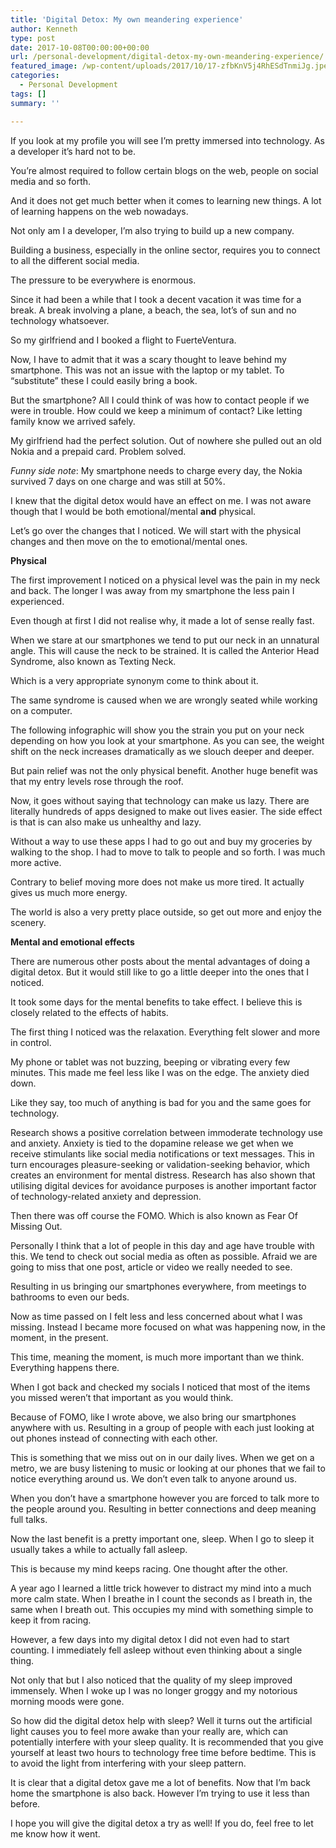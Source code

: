```yaml
---
title: 'Digital Detox: My own meandering experience'
author: Kenneth
type: post
date: 2017-10-08T00:00:00+00:00
url: /personal-development/digital-detox-my-own-meandering-experience/
featured_image: /wp-content/uploads/2017/10/17-zfbKnV5j4RhESdTnmiJg.jpeg
categories:
  - Personal Development
tags: []
summary: ''

---
```

<p id="1974" class="graf graf--p graf-after--figure">
  If you look at my profile you will see I’m pretty immersed into technology. As a developer it’s hard not to be.
</p>

<p id="9972" class="graf graf--p graf-after--p">
  You’re almost required to follow certain blogs on the web, people on social media and so forth.
</p>

<p id="a661" class="graf graf--p graf-after--p">
  And it does not get much better when it comes to learning new things. A lot of learning happens on the web nowadays.
</p>

<p id="b237" class="graf graf--p graf-after--p">
  Not only am I a developer, I’m also trying to build up a new company.
</p>

<p id="3309" class="graf graf--p graf-after--p">
  Building a business, especially in the online sector, requires you to connect to all the different social media.
</p>

<p id="9410" class="graf graf--p graf-after--p">
  The pressure to be everywhere is enormous.
</p>

<p id="dc77" class="graf graf--p graf-after--p">
  Since it had been a while that I took a decent vacation it was time for a break. A break involving a plane, a beach, the sea, lot’s of sun and no technology whatsoever.
</p>

<p id="9548" class="graf graf--p graf-after--p">
  So my girlfriend and I booked a flight to FuerteVentura.
</p>

<p id="e520" class="graf graf--p graf-after--p">
  Now, I have to admit that it was a scary thought to leave behind my smartphone. This was not an issue with the laptop or my tablet. To “substitute” these I could easily bring a book.
</p>

<p id="a25d" class="graf graf--p graf-after--p">
  But the smartphone? All I could think of was how to contact people if we were in trouble. How could we keep a minimum of contact? Like letting family know we arrived safely.
</p>

<p id="0a0e" class="graf graf--p graf-after--p">
  My girlfriend had the perfect solution. Out of nowhere she pulled out an old Nokia and a prepaid card. Problem solved.
</p>

<p id="fc55" class="graf graf--p graf-after--p">
  <em class="markup--em markup--p-em">Funny side note</em>: My smartphone needs to charge every day, the Nokia survived 7 days on one charge and was still at 50%.
</p>

<p id="b64c" class="graf graf--p graf-after--p">
  I knew that the digital detox would have an effect on me. I was not aware though that I would be both emotional/mental <strong class="markup--strong markup--p-strong">and</strong> physical.
</p>

<p id="8b12" class="graf graf--p graf-after--p">
  Let’s go over the changes that I noticed. We will start with the physical changes and then move on the to emotional/mental ones.
</p>

<p id="33db" class="graf graf--p graf-after--p">
  <strong class="markup--strong markup--p-strong">Physical</strong>
</p>

<p id="e05f" class="graf graf--p graf-after--p">
  The first improvement I noticed on a physical level was the pain in my neck and back. The longer I was away from my smartphone the less pain I experienced.
</p>

<p id="91da" class="graf graf--p graf-after--p">
  Even though at first I did not realise why, it made a lot of sense really fast.
</p>

<p id="36ae" class="graf graf--p graf-after--p">
  When we stare at our smartphones we tend to put our neck in an unnatural angle. This will cause the neck to be strained. It is called the Anterior Head Syndrome, also known as Texting Neck.
</p>

<p id="e92c" class="graf graf--p graf-after--p">
  Which is a very appropriate synonym come to think about it.
</p>

<p id="750b" class="graf graf--p graf-after--p">
  The same syndrome is caused when we are wrongly seated while working on a computer.
</p>

<p id="9a15" class="graf graf--p graf-after--p">
  The following infographic will show you the strain you put on your neck depending on how you look at your smartphone. As you can see, the weight shift on the neck increases dramatically as we slouch deeper and deeper.
</p>

<p id="2bc9" class="graf graf--p graf-after--figure">
  But pain relief was not the only physical benefit. Another huge benefit was that my entry levels rose through the roof.
</p>

<p id="91a6" class="graf graf--p graf-after--p">
  Now, it goes without saying that technology can make us lazy. There are literally hundreds of apps designed to make out lives easier. The side effect is that is can also make us unhealthy and lazy.
</p>

<p id="76c0" class="graf graf--p graf-after--p">
  Without a way to use these apps I had to go out and buy my groceries by walking to the shop. I had to move to talk to people and so forth. I was much more active.
</p>

<p id="5a2a" class="graf graf--p graf-after--p">
  Contrary to belief moving more does not make us more tired. It actually gives us much more energy.
</p>

<p id="200f" class="graf graf--p graf-after--p">
  The world is also a very pretty place outside, so get out more and enjoy the scenery.
</p>

<p id="1b53" class="graf graf--p graf-after--p">
  <strong class="markup--strong markup--p-strong">Mental and emotional effects</strong>
</p>

<p id="5060" class="graf graf--p graf-after--p">
  There are numerous other posts about the mental advantages of doing a digital detox. But it would still like to go a little deeper into the ones that I noticed.
</p>

<p id="4448" class="graf graf--p graf-after--p">
  It took some days for the mental benefits to take effect. I believe this is closely related to the effects of habits.
</p>

<p id="f7cb" class="graf graf--p graf-after--p">
  The first thing I noticed was the relaxation. Everything felt slower and more in control.
</p>

<p id="7326" class="graf graf--p graf-after--p">
  My phone or tablet was not buzzing, beeping or vibrating every few minutes. This made me feel less like I was on the edge. The anxiety died down.
</p>

<p id="bb61" class="graf graf--p graf-after--p">
  Like they say, too much of anything is bad for you and the same goes for technology.
</p>

<p id="7df9" class="graf graf--p graf-after--p">
  Research shows a positive correlation between immoderate technology use and anxiety. Anxiety is tied to the dopamine release we get when we receive stimulants like social media notifications or text messages. This in turn encourages pleasure-seeking or validation-seeking behavior, which creates an environment for mental distress. Research has also shown that utilising digital devices for avoidance purposes is another important factor of technology-related anxiety and depression.
</p>

<p id="afb5" class="graf graf--p graf-after--p">
  Then there was off course the FOMO. Which is also known as Fear Of Missing Out.
</p>

<p id="49e7" class="graf graf--p graf-after--p">
  Personally I think that a lot of people in this day and age have trouble with this. We tend to check out social media as often as possible. Afraid we are going to miss that one post, article or video we really needed to see.
</p>

<p id="f554" class="graf graf--p graf-after--p">
  Resulting in us bringing our smartphones everywhere, from meetings to bathrooms to even our beds.
</p>

<p id="e827" class="graf graf--p graf-after--p">
  Now as time passed on I felt less and less concerned about what I was missing. Instead I became more focused on what was happening now, in the moment, in the present.
</p>

<p id="978c" class="graf graf--p graf-after--p">
  This time, meaning the moment, is much more important than we think. Everything happens there.
</p>

<p id="2bf2" class="graf graf--p graf-after--p">
  When I got back and checked my socials I noticed that most of the items you missed weren’t that important as you would think.
</p>

<p id="38c3" class="graf graf--p graf-after--p">
  Because of FOMO, like I wrote above, we also bring our smartphones anywhere with us. Resulting in a group of people with each just looking at out phones instead of connecting with each other.
</p>

<p id="5eb5" class="graf graf--p graf-after--p">
  This is something that we miss out on in our daily lives. When we get on a metro, we are busy listening to music or looking at our phones that we fail to notice everything around us. We don’t even talk to anyone around us.
</p>

<p id="0455" class="graf graf--p graf-after--p">
  When you don’t have a smartphone however you are forced to talk more to the people around you. Resulting in better connections and deep meaning full talks.
</p>

<p id="c259" class="graf graf--p graf-after--p">
  Now the last benefit is a pretty important one, sleep. When I go to sleep it usually takes a while to actually fall asleep.
</p>

<p id="83d1" class="graf graf--p graf-after--p">
  This is because my mind keeps racing. One thought after the other.
</p>

<p id="19ba" class="graf graf--p graf-after--p">
  A year ago I learned a little trick however to distract my mind into a much more calm state. When I breathe in I count the seconds as I breath in, the same when I breath out. This occupies my mind with something simple to keep it from racing.
</p>

<p id="170f" class="graf graf--p graf-after--p">
  However, a few days into my digital detox I did not even had to start counting. I immediately fell asleep without even thinking about a single thing.
</p>

<p id="3b5b" class="graf graf--p graf-after--p">
  Not only that but I also noticed that the quality of my sleep improved immensely. When I woke up I was no longer groggy and my notorious morning moods were gone.
</p>

<p id="0935" class="graf graf--p graf-after--p">
  So how did the digital detox help with sleep? Well it turns out the artificial light causes you to feel more awake than your really are, which can potentially interfere with your sleep quality. It is recommended that you give yourself at least two hours to technology free time before bedtime. This is to avoid the light from interfering with your sleep pattern.
</p>

<p id="a9ec" class="graf graf--p graf-after--p">
  It is clear that a digital detox gave me a lot of benefits. Now that I’m back home the smartphone is also back. However I’m trying to use it less than before.
</p>

<p id="fe3f" class="graf graf--p graf-after--p graf--trailing">
  I hope you will give the digital detox a try as well! If you do, feel free to let me know how it went.
</p>
